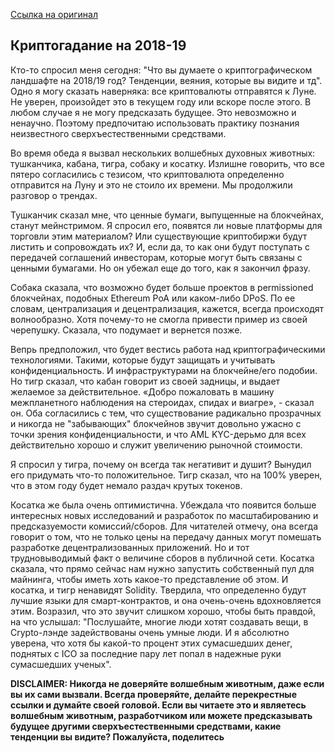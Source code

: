 [Ссылка на оригинал](https://medium.com/@j32804/crypto-divination-for-2018-654f81148a1a)
## Криптогадание на 2018-19

Кто-то спросил меня сегодня: "Что вы думаете о криптографическом ландшафте на 2018/19 год? Тенденции, веяния, которые вы видите и тд". Одно я могу сказать наверняка: все криптовалюты отправятся к Луне. Не уверен, произойдет это в текущем году или вскоре после этого. В любом случае я не могу предсказать будущее. Это невозможно и ненаучно. Поэтому предпочитаю использовать практику познания неизвестного сверхъестественными средствами.

Во время обеда я вызвал нескольких волшебных духовных животных: тушканчика, кабана, тигра, собаку и косатку. Излишне говорить, что все пятеро согласились с тезисом, что криптовалюта определенно отправится на Луну и это не стоило их времени. Мы продолжили разговор о трендах.

Тушканчик сказал мне, что ценные бумаги, выпущенные на блокчейнах, станут мейнстримом. Я спросил его, появятся ли новые платформы для торговли этим материалом? Или существующие криптобиржи будут листить и сопровождать их? И, если да, то как они будут поступать с передачей соглашений инвесторам, которые могут быть связаны с ценными бумагами. Но он убежал еще до того, как я закончил фразу.

Собака сказала, что возможно будет больше проектов в permissioned блокчейнах, подобных Ethereum PoA или каком-либо DPoS. По ее словам, централизация и децентрализация, кажется, всегда происходят волнообразно. Хотя почему-то не смогла привести пример из своей черепушку. Сказала, что подумает и вернется позже.

Вепрь предположил, что будет вестись работа над криптографическими технологиями. Такими, которые будут защищать и учитывать конфиденциальность. И инфраструктурами на блокчейне/его подобии. Но тигр сказал, что кабан говорит из своей задницы, и выдает желаемое за действительное. «Добро пожаловать в машину межпланетного наблюдения на стероидах, спидах и виагре», - сказал он. Оба согласились с тем, что существование радикально прозрачных и никогда не "забывающих" блокчейнов звучит довольно ужасно с точки зрения конфиденциальности, и что AML KYC-дерьмо для всех действительно хорошо и служит увеличению рыночной стоимости.

Я спросил у тигра, почему он всегда так негативит и душит? Вынудил его придумать что-то положительное. Тигр сказал, что на 100% уверен, что в этом году будет немало раздач крутых токенов.

Косатка же была очень оптимистична. Убеждала что появится больше интересных новых исследований и разработок по масштабированию и предсказуемости комиссий/сборов. Для читателей отмечу, она всегда говорит о том, что не только цены на передачу данных могут помешать разработке децентрализованных приложений. Но и тот трудновыводимый факт о величине сборов в публичной сети. Косатка сказала, что прямо сейчас нам нужно запустить собственный пул для майнинга, чтобы иметь хоть какое-то представление об этом. И косатка, и тигр ненавидят Solidity. Твердила, что определенно будут лучшие языки для смарт-контрактов, и она очень-очень вдохновляется этим. Возразил, что это звучит слишком хорошо, чтобы быть правдой, на что услышал: "Послушайте, многие люди хотят создавать вещи, в Crypto-лэнде задействованы очень умные люди. И я абсолютно уверена, что хотя бы какой-то процент этих сумасшедших денег, поднятых с ICO за последние пару лет попал в надежные руки сумасшедших ученых".

<b>DISCLAIMER: Никогда не доверяйте волшебным животным, даже если вы их сами вызвали. Всегда проверяйте, делайте перекрестные ссылки и думайте своей головой.
Если вы читаете это и являетесь волшебным животным, разработчиком или можете предсказывать будущее другими сверхъестественными средствами, какие тенденции вы видите? Пожалуйста, поделитесь</b>
